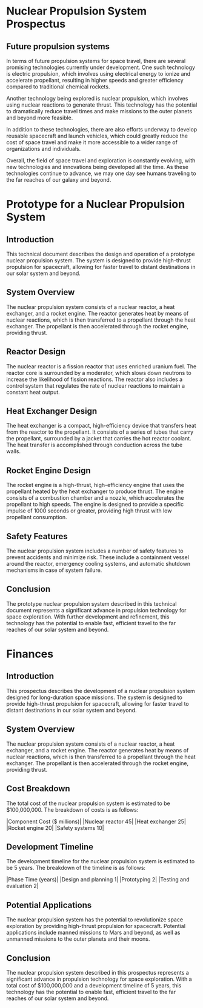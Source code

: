 # Nuclear Propulsion System Prospectus

## Future propulsion systems
In terms of future propulsion systems for space travel, there are several promising technologies currently under development. One such technology is electric propulsion, which involves using electrical energy to ionize and accelerate propellant, resulting in higher speeds and greater efficiency compared to traditional chemical rockets.

Another technology being explored is nuclear propulsion, which involves using nuclear reactions to generate thrust. This technology has the potential to dramatically reduce travel times and make missions to the outer planets and beyond more feasible.

In addition to these technologies, there are also efforts underway to develop reusable spacecraft and launch vehicles, which could greatly reduce the cost of space travel and make it more accessible to a wider range of organizations and individuals.

Overall, the field of space travel and exploration is constantly evolving, with new technologies and innovations being developed all the time. As these technologies continue to advance, we may one day see humans traveling to the far reaches of our galaxy and beyond.

# Prototype for a Nuclear Propulsion System

## Introduction
This technical document describes the design and operation of a prototype nuclear propulsion system. The system is designed to provide high-thrust propulsion for spacecraft, allowing for faster travel to distant destinations in our solar system and beyond.

## System Overview
The nuclear propulsion system consists of a nuclear reactor, a heat exchanger, and a rocket engine. The reactor generates heat by means of nuclear reactions, which is then transferred to a propellant through the heat exchanger. The propellant is then accelerated through the rocket engine, providing thrust.

## Reactor Design
The nuclear reactor is a fission reactor that uses enriched uranium fuel. The reactor core is surrounded by a moderator, which slows down neutrons to increase the likelihood of fission reactions. The reactor also includes a control system that regulates the rate of nuclear reactions to maintain a constant heat output.

## Heat Exchanger Design
The heat exchanger is a compact, high-efficiency device that transfers heat from the reactor to the propellant. It consists of a series of tubes that carry the propellant, surrounded by a jacket that carries the hot reactor coolant. The heat transfer is accomplished through conduction across the tube walls.

## Rocket Engine Design
The rocket engine is a high-thrust, high-efficiency engine that uses the propellant heated by the heat exchanger to produce thrust. The engine consists of a combustion chamber and a nozzle, which accelerates the propellant to high speeds. The engine is designed to provide a specific impulse of 1000 seconds or greater, providing high thrust with low propellant consumption.

## Safety Features
The nuclear propulsion system includes a number of safety features to prevent accidents and minimize risk. These include a containment vessel around the reactor, emergency cooling systems, and automatic shutdown mechanisms in case of system failure.

## Conclusion
The prototype nuclear propulsion system described in this technical document represents a significant advance in propulsion technology for space exploration. With further development and refinement, this technology has the potential to enable fast, efficient travel to the far reaches of our solar system and beyond.

# Finances

## Introduction
This prospectus describes the development of a nuclear propulsion system designed for long-duration space missions. The system is designed to provide high-thrust propulsion for spacecraft, allowing for faster travel to distant destinations in our solar system and beyond.

## System Overview
The nuclear propulsion system consists of a nuclear reactor, a heat exchanger, and a rocket engine. The reactor generates heat by means of nuclear reactions, which is then transferred to a propellant through the heat exchanger. The propellant is then accelerated through the rocket engine, providing thrust.

## Cost Breakdown
The total cost of the nuclear propulsion system is estimated to be $100,000,000. The breakdown of costs is as follows:

|Component	Cost ($ millions)|
|Nuclear reactor	45| 
|Heat exchanger	25| 
|Rocket engine	20| 
|Safety systems	10|

## Development Timeline
The development timeline for the nuclear propulsion system is estimated to be 5 years. The breakdown of the timeline is as follows:

|Phase	Time (years)|
|Design and planning	1|
|Prototyping	2|
|Testing and evaluation	2|

## Potential Applications
The nuclear propulsion system has the potential to revolutionize space exploration by providing high-thrust propulsion for spacecraft. Potential applications include manned missions to Mars and beyond, as well as unmanned missions to the outer planets and their moons.

## Conclusion
The nuclear propulsion system described in this prospectus represents a significant advance in propulsion technology for space exploration. With a total cost of $100,000,000 and a development timeline of 5 years, this technology has the potential to enable fast, efficient travel to the far reaches of our solar system and beyond.
